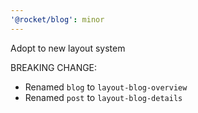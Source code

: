 ```yaml
---
'@rocket/blog': minor
---
```


Adopt to new layout system

BREAKING CHANGE:

- Renamed `blog` to `layout-blog-overview`
- Renamed `post` to `layout-blog-details`
